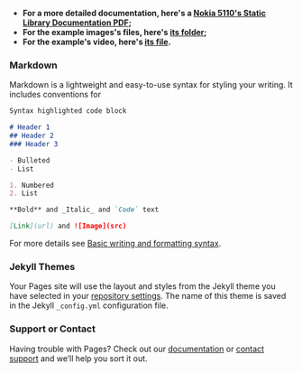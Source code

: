 - **For a more detailed documentation, here's a [Nokia 5110's Static Library Documentation PDF](https://drive.google.com/file/d/1tTYV-_VoK2PKpsm6HHo3GUi-4JNY2zMa/view?usp=sharing);**
- **For the example images's files, here's [its folder](https://drive.google.com/drive/folders/1O_cOrA-rPLWu5BWAe0FCR24_E1Jp_-6t?usp=sharing);**
- **For the example's video, here's [its file](https://drive.google.com/file/d/1vXGnclWeVLx4x3PoLjOo3_7i568FhR_e/view?usp=sharing).**

### Markdown

Markdown is a lightweight and easy-to-use syntax for styling your writing. It includes conventions for

```markdown
Syntax highlighted code block

# Header 1
## Header 2
### Header 3

- Bulleted
- List

1. Numbered
2. List

**Bold** and _Italic_ and `Code` text

[Link](url) and ![Image](src)
```

For more details see [Basic writing and formatting syntax](https://docs.github.com/en/github/writing-on-github/getting-started-with-writing-and-formatting-on-github/basic-writing-and-formatting-syntax).

### Jekyll Themes

Your Pages site will use the layout and styles from the Jekyll theme you have selected in your [repository settings](https://github.com/PLLima/Nokia_5110_Display_Library_for_STM32F4xx/settings/pages). The name of this theme is saved in the Jekyll `_config.yml` configuration file.

### Support or Contact

Having trouble with Pages? Check out our [documentation](https://docs.github.com/categories/github-pages-basics/) or [contact support](https://support.github.com/contact) and we’ll help you sort it out.
